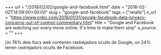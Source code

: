+++
url = "/2018/02/02/google-and-facebook.html"
date = "2018-02-02T14:59:00+00:00"
slug = "google-and-facebook"
tags = ["retalls"]
x_url = "https://www.cnbc.com/2018/01/31/google-facebook-data-privacy-concerns-out-of-control-commentary.html"
title = "Google and Facebook are watching our every move online. It's time to make them stop"
x_source = ""
+++


Un 76% dels llocs web contenen rastrejadors ocults de Google; un 24% tenen rastrejadors ocults de Facebook.
